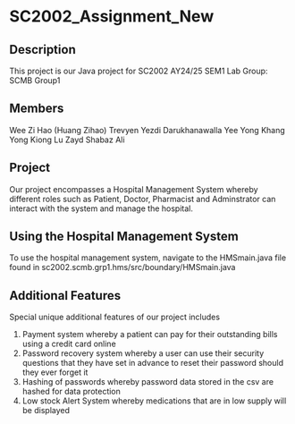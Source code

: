 # SC2002_Assignment_New
## Description
This project is our Java project for SC2002 AY24/25 SEM1
Lab Group: SCMB Group1

## Members
Wee Zi Hao (Huang Zihao)
Trevyen Yezdi Darukhanawalla
Yee Yong Khang
Yong Kiong Lu
Zayd Shabaz Ali

## Project
Our project encompasses a Hospital Management System whereby different roles such as Patient, Doctor, Pharmacist and Adminstrator can interact with the system and manage the hospital.

## Using the Hospital Management System
To use the hospital management system, navigate to the HMSmain.java file found in sc2002.scmb.grp1.hms/src/boundary/HMSmain.java

## Additional Features
Special unique additional features of our project includes
1. Payment system whereby a patient can pay for their outstanding bills using a credit card online
2. Password recovery system whereby a user can use their security questions that they have set in advance to reset their password should they ever forget it
3. Hashing of passwords whereby password data stored in the csv are hashed for data protection
4. Low stock Alert System whereby medications that are in low supply will be displayed
